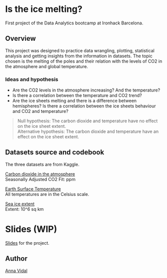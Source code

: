 # Is the ice melting?
  
First project of the Data Analytics bootcamp at Ironhack Barcelona.
  
## Overview
   
This project was designed to practice data wrangling, plotting, statistical analysis and getting insights from the information in  datasets. The topic chosen is the melting of the poles and their relation with the levels of CO2 in the atmosphere and global temperature.

### Ideas and hypothesis
  
* Are the CO2 levels in the atmosphere increasing? And the temperature?
* Is there a correlation between the temperature and CO2 trend?
* Are the ice sheets melting and there is a difference between hemispheres? Is there a correlation between the ice sheets behaviour and CO2 and temperature?

> Null hypothesis: The carbon dioxide and temperature have no effect on the ice sheet extent.  
> Alternative hypothesis: The carbon dioxide and temperature have an effect on the ice sheet extent.
  
## Datasets source and codebook

The three datasets are from Kaggle. 
  
[Carbon dioxide in the atmosphere](https://www.kaggle.com/ucsandiego/carbon-dioxide)  
Seasonally Adjusted CO2 Fit: ppm
  
[Earth Surface Temperature](https://www.kaggle.com/berkeleyearth/climate-change-earth-surface-temperature-data#GlobalTemperatures.csv)  
All temperatures are in the Celsius scale.
      
[Sea ice extent](https://www.kaggle.com/nsidcorg/daily-sea-ice-extent-data)  
Extent: 10^6 sq km

# Slides (WIP)

[Slides](https://docs.google.com/presentation/d/1Bu-eDs7cVVOR8x1C-pUhmk3w-I-0TQXR_QCR5A1tVr0/edit?usp=sharing) for the project.
    
## Author
  
[Anna Vidal](https://github.com/annaviper)